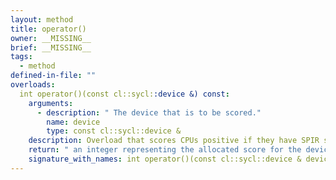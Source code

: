 ```yaml
---
layout: method
title: operator()
owner: __MISSING__
brief: __MISSING__
tags:
  - method
defined-in-file: ""
overloads:
  int operator()(const cl::sycl::device &) const:
    arguments:
      - description: " The device that is to be scored."
        name: device
        type: const cl::sycl::device &
    description: Overload that scores CPUs positive if they have SPIR support. Fails if a CPU cannot be found.
    return: " an integer representing the allocated score for the device."
    signature_with_names: int operator()(const cl::sycl::device & device) const
---
```

